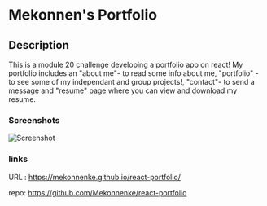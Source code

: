 # Mekonnen's Portfolio


## Description
This is a module 20 challenge developing a portfolio app on react! My portfolio includes an "about me"- to read some info about me, "portfolio" -to see some of my independant and group projects!, "contact"- to send a message and "resume" page where you can view and download my resume.

### Screenshots
![Screenshot](https://user-images.githubusercontent.com/90818220/158212978-2e5489ad-2028-4aff-97f2-76809d6bb51f.JPG)

###  links

URL : https://mekonnenke.github.io/react-portfolio/

repo: https://github.com/Mekonnenke/react-portfolio
